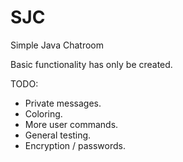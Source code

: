 # SJC
Simple Java Chatroom

Basic functionality has only be created.

TODO:
- Private messages.
- Coloring.
- More user commands.
- General testing.
- Encryption / passwords.